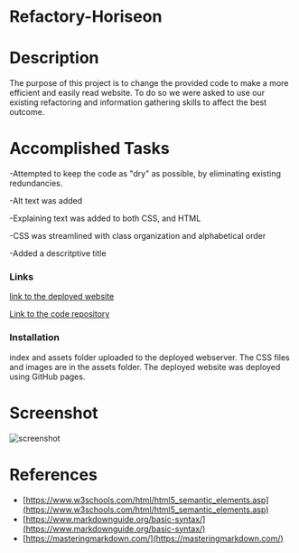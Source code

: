 # Refactory-Horiseon

# Description
The purpose of this project is to change the provided code to make a more efficient and easily read website. To do so we were asked to use our existing refactoring and information gathering skills to affect the best outcome.

# Accomplished Tasks

-Attempted to keep the code as "dry" as possible, by eliminating existing redundancies.

-Alt text was added

-Explaining text was added to both CSS, and HTML

-CSS was streamlined with class organization and alphabetical order

-Added a descritptive title

### Links

[link to the deployed website](https://warwac.github.io/Refactory-Horiseon/)

[Link to the code repository](https://github.com/warwac/Refactory-Horiseon.git)

### Installation
index and assets folder uploaded to the deployed webserver. The CSS files and images are in the assets folder. The deployed website was deployed using GitHub pages.

# Screenshot

![screenshot](https://user-images.githubusercontent.com/103985101/167340474-0c552bc7-39b9-4a5d-b4f7-1647d74755b2.png)

# References

* [https://www.w3schools.com/html/html5_semantic_elements.asp](https://www.w3schools.com/html/html5_semantic_elements.asp)
* [https://www.markdownguide.org/basic-syntax/](https://www.markdownguide.org/basic-syntax/)
* [https://masteringmarkdown.com/](https://masteringmarkdown.com/)
